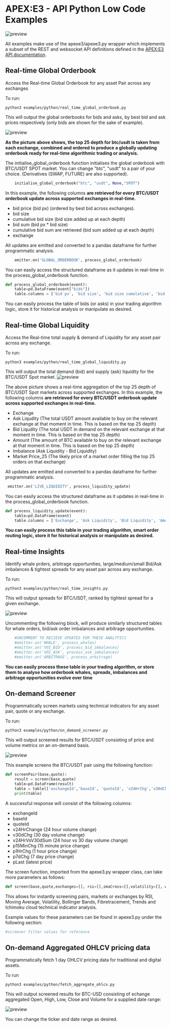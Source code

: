 # APEX:E3 - API Python Low Code Examples

![preview](https://github.com/apexe3/apexe3-api/blob/main/examples/python/apexe3/assets/liquidityRealtimeUpdates.gif)

All examples make use of the apexe3/apexe3.py wrapper which implements a subset of the  REST and websocket API definitions defined in the [APEX:E3 API documentation](https://api.ae3platform.com/docs). 

## Real-time Global Orderbook

Access the Real-time Global Orderbook for any asset Pair across any exchanges

To run: 

```shell
python3 examples/python/real_time_global_orderbook.py
```
This will output the global orderbooks for bids and asks, by best bid and ask prices respectively (only bids are shown for the sake of example).

![preview](https://github.com/apexe3/apexe3-api/blob/main/examples/python/apexe3/assets/globalOrderbookUpdating.png)

**As the picture above shows, the top 25 depth for btc/usdt is taken from each exchange, combined and ordered to produce a globally updating orderbook ready for real-time algorithmic trading or analysis.** 

The initialise_global_orderbook function initialises the global orderbook with BTC/USDT SPOT market. You can change "btc", "usdt" to a pair of your choice. (Derivatives (SWAP, FUTURE) are also supported).
```python
    initialise_global_orderbook("btc", "usdt", None,"SPOT")
```

In this example, the following columns **are retrieved for every BTC/USDT orderbook update across supported exchanges in real-time.**

- bid price (bid px) (ordered by best bid across exchanges).
- bid size 
- cumulative bid size (bid size added up at each depth)
- bid sum (bid px * bid size)
- cumulative bid sum are retrieved (bid sum added up at each depth)
- exchange

All updates are emitted and converted to a pandas dataframe for further programmatic analysis.
```python
    emitter.on('GLOBAL_ORDERBOOK', process_global_orderbook)
```
You can easily access the structured dataframe as it updates in real-time in the process_global_orderbook function.

```python
def process_global_orderbook(event):
    table=pd.DataFrame(event["bids"])
    table.columns = ['bid px', 'bid size', 'bid size cumulative', 'bid sum', 'bid sum cumulative', 'exchange']    
```
You can easily process the table of bids (or asks) in your trading algorithm logic, store it for historical analysis or manipulate as desired.

## Real-time Global Liquidity

Access the Real-time total supply & demand of Liquidity for any asset pair across any exchange.

To run: 

```shell
python3 examples/python/real_time_global_liquidity.py
```

This will output the total demand (bid) and supply (ask) liquidity for the BTC/USDT Spot market. 
![preview](https://github.com/apexe3/apexe3-api/blob/main/examples/python/apexe3/assets/globalLiquidityExample.png?raw=true)

The above picture shows a real-time aggregation of the top 25 depth of BTC/USDT Spot markets across supported exchanges. 
In this example, the following columns **are retrieved for every BTC/USDT orderbook update across supported exchanges in real-time.**

- Exchange
- Ask Liqudity (The total USDT amount available to buy on the relevant exchange at that moment in time. This is based on the top 25 depth)
- Bid Liqudity (The total USDT in demand on the relevant exchange at that moment in time. This is based on the top 25 depth)
- Amount (The amount of BTC available to buy on the relevant exchange at that moment in time. This is based on the top 25 depth)
- Imbalance (Ask Liquidity - Bid Liquidity)
- Market Price_25 (The likely price of a market order filling the top 25 orders on that exchange)


All updates are emitted and converted to a pandas dataframe for further programmatic analysis.

```python
 emitter.on('LIVE_LIQUIDITY', process_liquidity_update)
 ```

You can easily access the structured dataframe as it updates in real-time in the process_global_orderbook function.
```python
def process_liquidity_update(event):
    table=pd.DataFrame(event)
    table.columns = ['Exchange', 'Ask Liquidity', 'Bid Liquidity', 'Amount', 'Imbalance', 'Market Price_25']
```
**You can easily process this table in your trading algorithm, smart order routing logic, store it for historical analysis or manipulate as desired.**

## Real-time Insights

Identify whale prders, arbitrage opportunities, large/medium/small Bid/Ask imbalances & tightest spreads for any asset pair across any exchange.

To run:

```shell
python3 examples/python/real_time_insights.py
```
This will output spreads for BTC/USDT, ranked by tightest spread for a given exchange.

![preview](https://github.com/apexe3/apexe3-api/blob/main/examples/python/apexe3/assets/spreadsAcrossExchanges.png?raw=true)

Uncommenting the following block, will produce similarly structured tables for whale orders, bid/ask order imbalances and arbitrage opportunities.

```python
    #UNCOMMENT TO RECIEVE UPDATES FOR THESE ANALYTICS
    #emitter.on('WHALE', process_whales)
    #emitter.on('VOI_BID', process_bid_imbalances)
    #emitter.on('VOI_ASK', process_ask_imbalances)
    #emitter.on('ARBITRAGE', process_arbitrage)
```
**You can easily process these table in your trading algorithm, or store them to analyse how orderbook whales, spreads, imbalances and arbitrage opportunities evolve over time**

## On-demand Screener

Programmatically screen markets using technical indicators for any asset pair, quote or any exchange.

To run:

```shell
python3 examples/python/on_demand_screener.py
```
This will output screened results for BTC/USDT consisting of price and volume metrics on an on-demand basis.

![preview](https://github.com/apexe3/apexe3-api/blob/main/examples/python/apexe3/assets/programmaticScreener.png?raw=true)

This example screens the BTC/USDT pair using the following function:

```python
def screenPair(base,quote):
    result = screen(base,quote)
    table=pd.DataFrame(result)
    table = table[['exchangeId','baseId', 'quoteId', 'v24HrChg','v30dChg','v24HrVsV30dSum','p15MinChg','p1HrChg','p7dChg','pLast']]
    print(table)
```

A successful response will consist of the following columns:

- exchangeId
- baseId 
- quoteId
- v24HrChange (24 hour volume change)
- v30dChg (30 day volume change)
- v24HrVsV30dSum (24 hour vs 30 day volume change)
- p15MinChg (15 minute price change)
- p1HrChg (1 hour price change)
- p7dChg (7 day price change)
- pLast (latest price)

The screen function, imported from the apexe3.py wrapper class, can take more parameters as follows:

```python
def screen(base,quote,exchanges=[], rsi=[],smaCross=[],volatility=[], weeklyOpenChg=[], bollingerBand='', fibRetracements=[], trends=[], ichimoku=[]):
```
This allows for instantly screening pairs, markets or exchanges by RSI, Moving Average, Volatility, Bollinger Bands, Fibretracement, Trends and Ichimoku cloud technical indicator analysis.

Example values for these parameters can be found in apexe3.py under the following section:

```python
#screener filter values for reference
```

## On-demand Aggregated OHLCV pricing data

Programmatically fetch 1 day OHLCV pricing data for traditional and digital assets.

To run

```shell
python3 examples/python/fetch_aggregate_ohlcv.py
```

This will output screened results for BTC-USD consisting of echange aggregated Open, High, Low, Close and Volume for a supplied date range:

![preview](https://github.com/apexe3/apexe3-api/blob/main/examples/python/apexe3/assets/AggregatedOHLCV.png?raw=true)

You can change the ticker and date range as desired.

